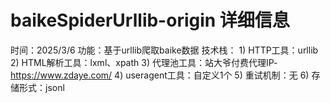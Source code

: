 # baikeSpiderUrllib-origin 详细信息
时间：2025/3/6 
功能：基于urllib爬取baike数据
技术栈：
    1) HTTP工具：urllib
    2) HTML解析工具：lxml、xpath
    3) 代理池工具：站大爷付费代理IP-https://www.zdaye.com/
    4) useragent工具：自定义1个
    5) 重试机制：无
    6) 存储形式：jsonl
